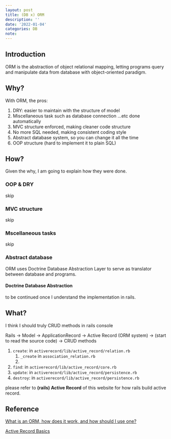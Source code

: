 ```yaml
---
layout: post
title: (DB x) ORM
description: ''
date: '2022-01-04'
categories: DB
note: 
---
```


## Introduction

ORM is the abstraction of object relational mapping, letting programs query and manipulate data from database with object-oriented paradigm.

## Why?

With ORM, the pros:
1. DRY: easier to maintain with the structure of model
2. Miscellaneous task such as database connection ...etc done automatically
3. MVC structure enforced, making cleaner code structure
4. No more SQL needed, making consistent coding style
5. Abstract database system, so you can change it all the time
6. OOP structure (hard to implement it to plain SQL)

## How?

Given the why, I am going to explain how they were done.

### OOP & DRY

skip

### MVC structure

skip

### Mscellaneous tasks

skip

### Abstract database

ORM uses Doctrine Database Abstraction Layer to serve as translator between database and programs.

#### Doctrine Database Abstraction

to be continued once I understand the implementation in rails.


## What?

I think I should truly CRUD methods in rails console

Rails -> Model -> ApplicationRecord -> Active Record (ORM system) -> (start to read the source code) -> CRUD methods
1. `create`: in `activerecord/lib/active_record/relation.rb`
   1. `_create` in `association_relation.rb`
   2. 
2. `find`: in `activerecord/lib/active_record/core.rb`
3. `update`: in `activerecord/lib/active_record/persistence.rb`
4. `destroy`: in `activerecord/lib/active_record/persistence.rb`

please refer to **(rails) Active Record** of this website for how rails build active record.
## Reference

[What is an ORM, how does it work, and how should I use one?](https://stackoverflow.com/questions/1279613/what-is-an-orm-how-does-it-work-and-how-should-i-use-one)

[Active Record Basics](https://guides.rubyonrails.org/active_record_basics.html)

